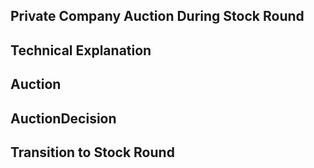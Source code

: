 Private Company Auction During Stock Round
------------------------------------------

Technical Explanation
---------------------

Auction
-------

AuctionDecision
---------------

Transition to Stock Round
------------------------- 
